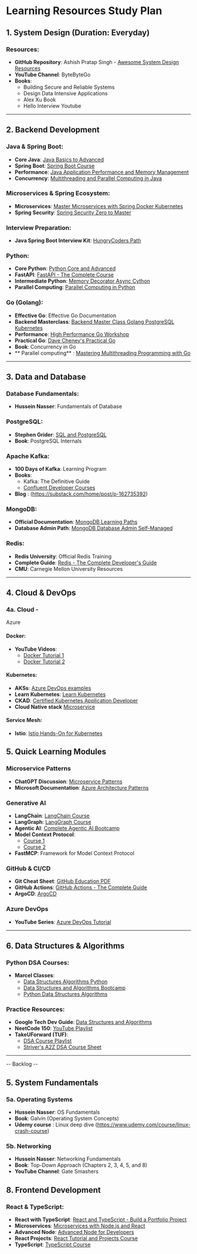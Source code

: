 # Learning Resources Study Plan

## 1. System Design (Duration: Everyday)

### Resources:
- **GitHub Repository**: Ashish Pratap Singh - [Awesome System Design Resources](https://github.com/ashishps1/awesome-system-design-resources)
- **YouTube Channel**: ByteByteGo
- **Books**: 
  - Building Secure and Reliable Systems
  - Design Data Intensive Applications
  - Alex Xu Book
  - Hello Interview Youtube

---

## 2. Backend Development 

### Java & Spring Boot:
- **Core Java**: [Java Basics to Advanced](https://marcelclasses.udemy.com/course/java_basics_to_advanced/)
- **Spring Boot**: [Spring Boot Course](https://marcelclasses.udemy.com/course/spring_boot/)
- **Performance**: [Java Application Performance and Memory Management](https://www.udemy.com/course/java-application-performance-and-memory-management)
- **Concurrency**: [Multithreading and Parallel Computing in Java](https://www.udemy.com/course/multithreading-and-parallel-computing-in-java/?couponCode=ST21MT61124)

### Microservices & Spring Ecosystem:
- **Microservices**: [Master Microservices with Spring Docker Kubernetes](https://www.udemy.com/course/master-microservices-with-spring-docker-kubernetes/)
- **Spring Security**: [Spring Security Zero to Master](https://www.udemy.com/course/spring-security-zero-to-master/)


### Interview Preparation:
- **Java Spring Boot Interview Kit**: [HungryCoders Path](https://www.hungrycoders.com/path-player?courseid=java-spring-boot-interview-kit-behavioral-strategies&unit=6696684e5950f7bc6e00b4b6Unit)

### Python:
- **Core Python**: [Python Core and Advanced](https://www.udemy.com/course/python-core-and-advanced/?couponCode=ST15MT20425G3)
- **FastAPI**: [FastAPI - The Complete Course](https://www.udemy.com/course/fastapi-the-complete-course/)
- **Intermediate Python**: [Memory Decorator Async Cython](https://www.udemy.com/course/intermediate-python-memory-decorator-async-cython-more/)
- **Parallel Computing**: [Parallel Computing in Python](https://www.udemy.com/course/parallel-computing-in-python/?couponCode=ST10MT30325G2)
  
### Go (Golang):

- **Effective Go**: Effective Go Documentation
- **Backend Masterclass**: [Backend Master Class Golang PostgreSQL Kubernetes](https://www.udemy.com/course/backend-master-class-golang-postgresql-kubernetes/?couponCode=LETSLEARNNOWPP)
- **Performance**: [High Performance Go Workshop](https://dave.cheney.net/high-performance-go-workshop/gophercon-2019.html#pprof)
- **Practical Go**: [Dave Cheney's Practical Go](https://dave.cheney.net/practical-go)
- **Book**: Concurrency in Go
- ** Parallel computing** : [Mastering Multithreading Programming with Go](https://www.udemy.com/course/multithreading-in-go-lang/?couponCode=MT220725A)


---

## 3. Data and Database 

### Database Fundamentals:
- **Hussein Nasser**: Fundamentals of Database

### PostgreSQL:
- **Stephen Grider**: [SQL and PostgreSQL](https://www.udemy.com/course/sql-and-postgresql/)
- **Book**: PostgreSQL Internals

### Apache Kafka:
- **100 Days of Kafka**: Learning Program
- **Books**: 
  - Kafka: The Definitive Guide
  - [Confluent Developer Courses](https://developer.confluent.io/courses/)
- **Blog** : (https://substack.com/home/post/p-162735392)

### MongoDB:
- **Official Documentation**: [MongoDB Learning Paths](https://learn.mongodb.com/learning-paths/mongodb-java-developer-path)
- **Database Admin Path**: [MongoDB Database Admin Self-Managed](https://learn.mongodb.com/learning-paths/mongodb-database-admin-self-managed-path)

### Redis:
- **Redis University**: Official Redis Training
- **Complete Guide**: [Redis - The Complete Developer's Guide](https://www.udemy.com/course/redis-the-complete-developers-guide-p/?couponCode=ST15MT20425G3)
- **CMU**: Carnegie Mellon University Resources

---

## 4. Cloud & DevOps

### 4a. Cloud - 
Azure

#### Docker:
- **YouTube Videos**:
  - [Docker Tutorial 1](https://www.youtube.com/watch?v=pg19Z8LL06w)
  - [Docker Tutorial 2](https://www.youtube.com/watch?v=OU6xOM0SE4o)

#### Kubernetes:
- **AKSs**: [Azure DevOps examples](https://www.udemy.com/course/azure-kubernetes-service-with-azure-devops-and-terraform/?couponCode=LEARNNOWPLANS#instructor-1)
- **Learn Kubernetes**: [Learn Kubernetes](https://www.udemy.com/course/learn-kubernetes/?couponCode=CP130525)
- **CKAD**: [Certified Kubernetes Application Developer](https://www.udemy.com/course/certified-kubernetes-application-developer/?couponCode=CP130525)
- **Cloud Native stack** [Microservice](https://www.udemy.com/course/cloud-native-microservices-kubernetes-service-mesh-cicd/?couponCode=KEEPLEARNING)

#### Service Mesh:
- **Istio**: [Istio Hands-On for Kubernetes](https://www.udemy.com/course/istio-hands-on-for-kubernetes/)


## 5. Quick Learning Modules

### Microservice Patterns
- **ChatGPT Discussion**: [Microservice Patterns](https://chatgpt.com/c/67dfeb11-e9c4-8006-ac6c-b2651dc61638)
- **Microsoft Documentation**: [Azure Architecture Patterns](https://learn.microsoft.com/en-us/azure/architecture/patterns/)

### Generative AI 
- **LangChain**: [LangChain Course](https://www.udemy.com/course/langchain/?couponCode=LEARNNOWPLANS)
- **LangGraph**: [LangGraph Course](https://www.udemy.com/course/langgraph/?couponCode=LEARNNOWPLANS)
- **Agentic AI**: [Complete Agentic AI Bootcamp](https://www.udemy.com/course/complete-agentic-ai-bootcamp-with-langgraph-and-langchain/?couponCode=CP130525)
- **Model Context Protocol**: 
  - [Course 1](https://www.udemy.com/course/modelcontextprotocol/?couponCode=ST19MT280525G3)
  - [Course 2](https://www.udemy.com/course/model-context-protocol/?couponCode=ST19MT280525G3)
- **FastMCP**: Framework for Model Context Protocol


### GitHub & CI/CD 
- **Git Cheat Sheet**: [GitHub Education PDF](https://education.github.com/git-cheat-sheet-education.pdf)
- **GitHub Actions**: [GitHub Actions - The Complete Guide](https://www.udemy.com/course/github-actions-the-complete-guide/?couponCode=CP130525)
- **ArgoCD**: [ArgoCD](https://www.udemy.com/course/mastering-gitops-with-argo-cd) 
### Azure DevOps 

- **YouTube Series**: [Azure DevOps Tutorial](https://www.youtube.com/watch?v=R74bm8IGu2M&list=PLlVtbbG169nFr8RzQ4GIxUEznpNR53ERq)

---

## 6. Data Structures & Algorithms 

### Python DSA Courses:
- **Marcel Classes**: 
  - [Data Structures Algorithms Python](https://marcelclasses.udemy.com/course/data-structures-algorithms-python)
  - [Data Structures and Algorithms Bootcamp](https://marcelclasses.udemy.com/course/data-structures-and-algorithms-bootcamp-in-python/)
  - [Python Data Structures Algorithms](https://marcelclasses.udemy.com/course/python-data-structures-algorithms/)

### Practice Resources:
- **Google Tech Dev Guide**: [Data Structures and Algorithms](https://techdevguide.withgoogle.com/paths/data-structures-and-algorithms/#sequence-8)
- **NeetCode 150**: [YouTube Playlist](https://www.youtube.com/watch?v=3OamzN90kPg&list=PLPe9IkX86X3y5m_MvtNu2ughxsvkqUNKr)
- **TakeUForward (TUF)**:
  - [DSA Course Playlist](https://www.youtube.com/watch?v=0bHoB32fuj0&list=PLgUwDviBIf0oF6QL8m22w1hIDC1vJ_BHz)
  - [Striver's A2Z DSA Course Sheet](https://takeuforward.org/strivers-a2z-dsa-course/strivers-a2z-dsa-course-sheet-2/)

---

--  Backlog --  
## 5. System Fundamentals

### 5a. Operating Systems 
- **Hussein Nasser**: OS Fundamentals
- **Book**: Galvin (Operating System Concepts)
- **Udemy course** : Linux deep dive (https://www.udemy.com/course/linux-crash-course)
### 5b. Networking 
- **Hussein Nasser**: Networking Fundamentals
- **Book**: Top-Down Approach (Chapters 2, 3, 4, 5, and 8)
- **YouTube Channel**: Gate Smashers
## 8. Frontend Development

### React & TypeScript:
- **React with TypeScript**: [React and TypeScript - Build a Portfolio Project](https://www.udemy.com/course/react-and-typescript-build-a-portfolio-project/?couponCode=CP130525)
- **Microservices**: [Microservices with Node.js and React](https://www.udemy.com/course/microservices-with-node-js-and-react/)
- **Advanced Node**: [Advanced Node for Developers](https://www.udemy.com/course/advanced-node-for-developers/)
- **React Projects**: [React Tutorial and Projects Course](https://www.udemy.com/course/react-tutorial-and-projects-course/?couponCode=LEARNNOWPLANS)
- **TypeScript**: [TypeScript Course](https://www.udemy.com/course/typescript-course/)


